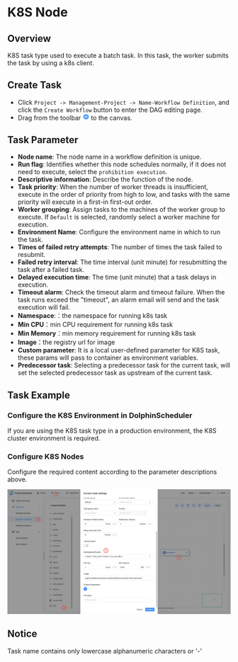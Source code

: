# K8S Node

## Overview

K8S task type used to execute a batch task. In this task, the worker submits the task by using a k8s client.

## Create Task

- Click `Project -> Management-Project -> Name-Workflow Definition`, and click the `Create Workflow` button to enter the DAG editing page.
- Drag from the toolbar <img src="../../../../img/tasks/icons/kubernetes.png" width="15"/> to the canvas.

## Task Parameter

- **Node name**: The node name in a workflow definition is unique.
- **Run flag**: Identifies whether this node schedules normally, if it does not need to execute, select the `prohibition execution`.
- **Descriptive information**: Describe the function of the node.
- **Task priority**: When the number of worker threads is insufficient, execute in the order of priority from high to low, and tasks with the same priority will execute in a first-in first-out order.
- **Worker grouping**: Assign tasks to the machines of the worker group to execute. If `Default` is selected, randomly select a worker machine for execution.
- **Environment Name**: Configure the environment name in which to run the task.
- **Times of failed retry attempts**: The number of times the task failed to resubmit.
- **Failed retry interval**: The time interval (unit minute) for resubmitting the task after a failed task.
- **Delayed execution time**: The time (unit minute) that a task delays in execution.
- **Timeout alarm**: Check the timeout alarm and timeout failure. When the task runs exceed the "timeout", an alarm email will send and the task execution will fail.
- **Namespace**:：the namespace for running k8s task
- **Min CPU**：min CPU requirement for running k8s task
- **Min Memory**：min memory requirement for running k8s task
- **Image**：the registry url for image 
- **Custom parameter**: It is a local user-defined parameter for K8S task, these params will pass to container as environment variables.
- **Predecessor task**: Selecting a predecessor task for the current task, will set the selected predecessor task as upstream of the current task.
## Task Example

### Configure the K8S Environment in DolphinScheduler

If you are using the K8S task type in a production environment, the K8S cluster environment is required.

### Configure K8S Nodes

Configure the required content according to the parameter descriptions above.

![K8S](../../../../img/tasks/demo/kubernetes-task-en.png)

## Notice

Task name contains only lowercase alphanumeric characters or '-'
